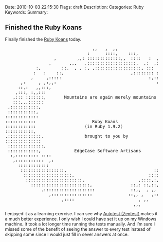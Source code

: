 Date: 2010-10-03 22:15:30
Flags: draft
Description:
Categories: Ruby
Keywords:
Summary:

## Finished the Ruby Koans

<p></p>  <p>Finally finished the <a href="http://github.com/edgecase/ruby_koans">Ruby Koans</a> today.</p>  <pre>                                  ,,   ,  ,,
                                :      ::::,    :::,
                   ,        ,,: :::::::::::::,,  ::::   :  ,
                 ,       ,,,   ,:::::::::::::::::::,  ,:  ,: ,,
            :,        ::,  , , :, ,::::::::::::::::::, :::  ,::::
           :   :    ::,                          ,:::::::: ::, ,::::
          ,     ,:::::                                  :,:::::::,::::,
      ,:     , ,:,,:                                       :::::::::::::
     ::,:   ,,:::,                                           ,::::::::::::,
    ,:::, :,,:::                                               ::::::::::::,
   ,::: :::::::,       Mountains are again merely mountains     ,::::::::::::
   :::,,,::::::                                                   ::::::::::::
 ,:::::::::::,                                                    ::::::::::::,
 :::::::::::,                                                     ,::::::::::::
:::::::::::::                                                     ,::::::::::::
::::::::::::                      Ruby Koans                       ::::::::::::,
::::::::::::                   (in Ruby 1.9.2)                    ,::::::::::::,
:::::::::::,                                                      , ::::::::::::
,:::::::::::::,                brought to you by                 ,,::::::::::::,
::::::::::::::                                                    ,::::::::::::
 ::::::::::::::,                                                 ,:::::::::::::
 ::::::::::::,             EdgeCase Software Artisans           , ::::::::::::
  :,::::::::: ::::                                               :::::::::::::
   ,:::::::::::  ,:                                          ,,:::::::::::::,
     ::::::::::::                                           ,::::::::::::::,
      :::::::::::::::::,                                  ::::::::::::::::
       :::::::::::::::::::,                             ::::::::::::::::
        ::::::::::::::::::::::,                     ,::::,:, , ::::,:::
          :::::::::::::::::::::::,               ::,: ::,::, ,,: ::::
              ,::::::::::::::::::::              ::,,  , ,,  ,::::
                 ,::::::::::::::::              ::,, ,   ,:::,
                      ,::::                         , ,,
                                                  ,,,</pre>

<p>I enjoyed it as a learning exercise. I can see why <a href="http://rubyforge.org/projects/zentest/">Autotest (Zentest)</a> makes it a much better experience. I only wish I could have set it up on my Windows machine. It took a lot longer time running the tests manually. And I’m sure I missed some of the benefit of seeing the answer to every test instead of skipping some since I would just fill in sever answers at once.</p>
